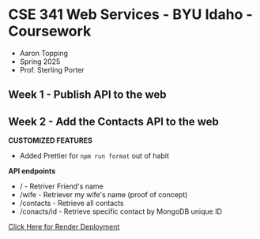 # CSE 341 Web Services - BYU Idaho - Coursework

- Aaron Topping
- Spring 2025
- Prof. Sterling Porter

## Week 1 - Publish API to the web
## Week 2 - Add the Contacts API to the web

**CUSTOMIZED FEATURES**

- Added Prettier for `npm run format` out of habit

**API endpoints**

* / -           Retriver Friend's name
* /wife -       Retriever my wife's name (proof of concept)
* /contacts -   Retrieve all contacts
* /conacts/id - Retrieve specific contact by MongoDB unique ID

[Click Here for Render Deployment](https://cse-341-topping.onrender.com/)


